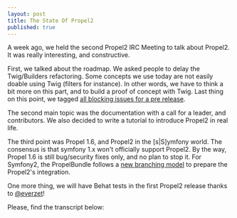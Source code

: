 ```yaml
---
layout: post
title: The State Of Propel2
published: true
---
```

<p>A week ago, we held the second Propel2 IRC Meeting to talk about Propel2. It was really interesting, and constructive.</p>
<p>First, we talked about the roadmap. We asked people to delay the Twig/Builders refactoring. Some concepts we use today are not easily doable using Twig (filters for instance). In other words, we have to think a bit more on this part, and to build a proof of concept with Twig. Last thing on this point,&nbsp;we tagged <a href="https://github.com/propelorm/Propel2/issues?direction=desc&amp;labels=Pre-Release+Blocker&amp;milestone=&amp;page=1&amp;sort=updated&amp;state=open">all blocking issues for a pre release</a>.</p>
<p class="p2">The second main topic was the documentation with a call for a leader, and contributors. We also decided to write a tutorial to introduce Propel2 in real life.</p>
<p class="p2"><span class="s3">The third point was Propel</span> 1.6, and Propel2 in the [s|S]ymfony world. The consensus is that&nbsp;symfony 1.x won't officially support Propel2. By the way, Propel 1.6 is still bug/security fixes only, and no plan to stop it. For Symfony2, the PropelBundle follows a <a href="https://github.com/propelorm/PropelBundle/wiki">new branching model</a> to prepare the Propel2's integration.</p>
<p class="p2">One more thing, we will have Behat tests in the first Propel2 release thanks to <a href="https://twitter.com/#!/everzet">@everzet</a>!</p>
<p>Please, find the transcript below:<!--more--></p>
<p class="p2"><script src="https://gist.github.com/2477550.js"></script></p>
